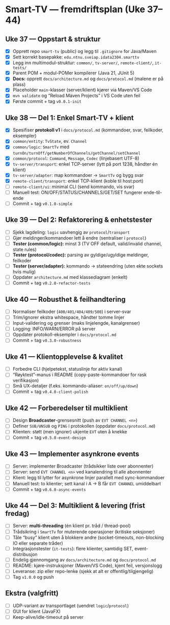 # Smart-TV — fremdriftsplan (Uke 37–44)

## Uke 37 — Oppstart & struktur
- [x] Opprett repo `smart-tv` (public) og legg til `.gitignore` for Java/Maven  
- [x] Sett korrekt basepakke: `edu.ntnu.sveiap.idata2304.smarttv`  
- [x] Legg inn multimodul-struktur: `common/`, `tv-server/`, `remote-client/`, `it-tests/`  
- [x] Parent POM + modul-POMer kompilerer (Java 21, JUnit 5)  
- [x] **Docs:** opprett `docs/architecture.md` og `docs/protocol.md` (malene er på plass)  
- [x] Placeholder `main`-klasser (server/klient) kjører via Maven/VS Code  
- [x] `mvn validate` og “Reload Maven Projects” i VS Code uten feil  
- [x] Første commit + tag `v0.0.1-init`

## Uke 38 — Del 1: Enkel Smart-TV + klient
- [x] Spesifiser **protokoll v1** i `docs/protocol.md` (kommandoer, svar, feilkoder, eksempler)  
- [x] `common/entity`: `TvState`, ev. `Channel`   
- [x] `common/logic`: `SmartTv` med `turnOn/turnOff/getNumberOfChannels/getChannel/setChannel`  
- [x] `common/protocol`: `Command`, `Message`, `Codec` (linjebasert UTF-8)  
- [x] `tv-server/transport`: enkel TCP-server (lytt på port 1238, håndter én klient)  
- [x] `tv-server/adapter`: map kommandoer → `SmartTv` og bygg svar  
- [x] `remote-client/transport`: enkel TCP-klient (koble til host:port)  
- [ ] `remote-client/ui`: minimal CLI (send kommando, vis svar)  
- [ ] Manuell test: ON/OFF/STATUS/CHANNELS/GET/SET fungerer ende-til-ende  
- [ ] Commit + tag `v0.1.0-simple`

## Uke 39 — Del 2: Refaktorering & enhetstester
- [ ] Sjekk lagdeling: `logic` uavhengig av `protocol`/`transport`  
- [ ] Gjør meldinger/kommandoer lett å endre (sentraliser i `protocol`)  
- [ ] **Tester (common/logic):** minst 3 (TV OFF default, valid/invalid channel, state rules)  
- [ ] **Tester (protocol/codec):** parsing av gyldige/ugyldige meldinger, feilkoder  
- [ ] **Tester (server/adapter):** kommando → stateendring (uten ekte sockets hvis mulig)  
- [ ] Oppdater `architecture.md` med klassediagram (enkelt)  
- [ ] Commit + tag `v0.2.0-refactor-tests`

## Uke 40 — Robusthet & feilhandtering
- [ ] Normaliser feilkoder (`400/401/404/409/500`) i server-svar  
- [ ] Trim/ignorer ekstra whitespace, håndter tomme linjer  
- [ ] Input-validering og grenser (maks linjelengde, kanalgrenser)  
- [ ] Logging: INFO/WARN/ERROR på server  
- [ ] Oppdater protokoll-eksempler i `docs/protocol.md`  
- [ ] Commit + tag `v0.3.0-robustness`

## Uke 41 — Klientopplevelse & kvalitet
- [ ] Forbedre CLI (hjelpetekst, statuslinje for aktiv kanal)  
- [ ] “Røyktest”-manus i README (copy-paste-kommandoer for rask verifikasjon)  
- [ ] Små UX-detaljer (f.eks. kommando-aliaser: `on/off/up/down`)  
- [ ] Commit + tag `v0.4.0-client-polish`

## Uke 42 — Forberedelser til multiklient
- [ ] Design **Broadcaster**-grensesnitt (push av `EVT CHANNEL <n>`)  
- [ ] Definer `SUB/UNSUB` og `PING` i protokollen (oppdater `docs/protocol.md`)  
- [ ] Klienten: støtt (men ignorer) ukjente `EVT` uten å knekke  
- [ ] Commit + tag `v0.5.0-event-design`

## Uke 43 — Implementer asynkrone events
- [ ] Server: implementer Broadcaster (trådsikker liste over abonnenter)  
- [ ] Server: send `EVT CHANNEL <n>` ved kanalendring til alle abonnenter  
- [ ] Klient: legg til lytter for asynkrone linjer parallelt med sync-kommandoer  
- [ ] Manuell test: to klienter; sett kanal i A → B får `EVT CHANNEL` umiddelbart  
- [ ] Commit + tag `v0.6.0-async-events`

## Uke 44 — Del 3: Multiklient & levering (frist fredag)
- [ ] Server: **multi-threading** (én klient pr. tråd / thread-pool)  
- [ ] Trådsikring i `SmartTv` for muterende operasjoner (kritiske seksjoner)  
- [ ] Tåle “busy” klient uten å blokkere andre (socket-timeouts, non-blocking IO eller separate tråder)  
- [ ] Integrasjonstester (`it-tests`): flere klienter, samtidig SET, event-distribusjon  
- [ ] Endelig gjennomgang av `docs/architecture.md` og `docs/protocol.md`  
- [ ] README: kjøre-instruksjoner (Maven/VS Code), kjent feil, versjonslogg  
- [ ] Leveranse: zip eller repo-lenke (sjekk at alt er offentlig/tilgjengelig)  
- [ ] Tag `v1.0.0` og push

## Ekstra (valgfritt)
- [ ] UDP-variant av transportlaget (uendret `logic`/`protocol`)  
- [ ] GUI for klient (JavaFX)  
- [ ] Keep-alive/idle-timeout på server

